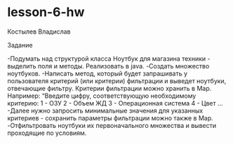 # lesson-6-hw
Костылев Владислав

Задание

-Подумать над структурой класса Ноутбук для магазина техники - выделить поля и методы. Реализовать в
java.
-Создать множество ноутбуков.
-Написать метод, который будет запрашивать у пользователя критерий (или критерии) фильтрации и
выведет ноутбуки, отвечающие фильтру. Критерии фильтрации можно хранить в Map. Например:
“Введите цифру, соответствующую необходимому критерию: 1 - ОЗУ
2 - Объем ЖД
3 - Операционная система
4 - Цвет …
-Далее нужно запросить минимальные значения для указанных критериев - сохранить параметры фильтрации
можно также в Map.
-Отфильтровать ноутбуки их первоначального множества и вывести проходящие по условиям.
